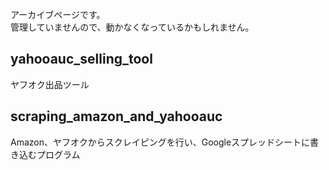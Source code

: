 アーカイブページです。  
管理していませんので、動かなくなっているかもしれません。

## yahooauc_selling_tool
ヤフオク出品ツール



## scraping_amazon_and_yahooauc
Amazon、ヤフオクからスクレイピングを行い、Googleスプレッドシートに書き込むプログラム
